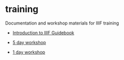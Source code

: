 # training
Documentation and workshop materials for IIIF training

* [Introduction to IIIF Guidebook](https://iiif.github.io/training/intro-to-iiif/)

* [5 day workshop](https://iiif.github.io/training/iiif-5-day-workshop/)

* [1 day workshop](https://iiif.github.io/training/iiif-1-day-workshop/)
